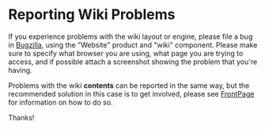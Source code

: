 # Reporting Wiki Problems

If you experience problems with the wiki layout or engine, please file a
bug in [Bugzilla](http://bugs.squid-cache.org/), using the "Website"
product and "wiki" component. Please make sure to specify what browser
you are using, what page you are trying to access, and if possible
attach a screenshot showing the problem that you're having.

Problems with the wiki **contents** can be reported in the same way, but
the recommended solution in this case is to get involved, please see
[FrontPage](/FrontPage)
for information on how to do so.

Thanks\!
